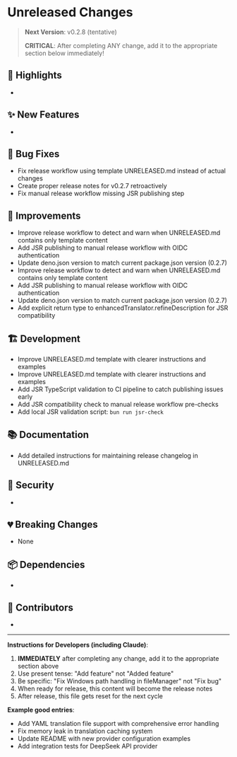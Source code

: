 # Unreleased Changes

> **Next Version**: v0.2.8 (tentative)
> 
> **CRITICAL**: After completing ANY change, add it to the appropriate section below immediately!

## 🎯 Highlights

- 

## ✨ New Features

- 

## 🐛 Bug Fixes

- Fix release workflow using template UNRELEASED.md instead of actual changes
- Create proper release notes for v0.2.7 retroactively
- Fix manual release workflow missing JSR publishing step

## 🔧 Improvements

- Improve release workflow to detect and warn when UNRELEASED.md contains only template content
- Add JSR publishing to manual release workflow with OIDC authentication
- Update deno.json version to match current package.json version (0.2.7)
- Improve release workflow to detect and warn when UNRELEASED.md contains only template content
- Add JSR publishing to manual release workflow with OIDC authentication
- Update deno.json version to match current package.json version (0.2.7)
- Add explicit return type to enhancedTranslator.refineDescription for JSR compatibility

## 🏗️ Development

- Improve UNRELEASED.md template with clearer instructions and examples
- Improve UNRELEASED.md template with clearer instructions and examples
- Add JSR TypeScript validation to CI pipeline to catch publishing issues early
- Add JSR compatibility check to manual release workflow pre-checks
- Add local JSR validation script: `bun run jsr-check`

## 📚 Documentation

- Add detailed instructions for maintaining release changelog in UNRELEASED.md

## 🔐 Security

- 

## 💔 Breaking Changes

- None

## 📦 Dependencies

- 

## 🙏 Contributors

- 

---

**Instructions for Developers (including Claude)**:
1. **IMMEDIATELY** after completing any change, add it to the appropriate section above
2. Use present tense: "Add feature" not "Added feature"  
3. Be specific: "Fix Windows path handling in fileManager" not "Fix bug"
4. When ready for release, this content will become the release notes
5. After release, this file gets reset for the next cycle

**Example good entries**:
- Add YAML translation file support with comprehensive error handling
- Fix memory leak in translation caching system
- Update README with new provider configuration examples
- Add integration tests for DeepSeek API provider